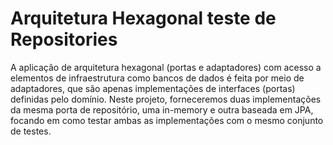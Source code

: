 # Arquitetura Hexagonal teste de Repositories
A aplicação de arquitetura hexagonal (portas e adaptadores) com acesso a elementos de infraestrutura como bancos de dados é feita por meio de adaptadores, que são apenas implementações de interfaces (portas) definidas pelo domínio. Neste projeto, forneceremos duas implementações da mesma porta de repositório, uma in-memory e outra baseada em JPA, focando em como testar ambas as implementações com o mesmo conjunto de testes.
